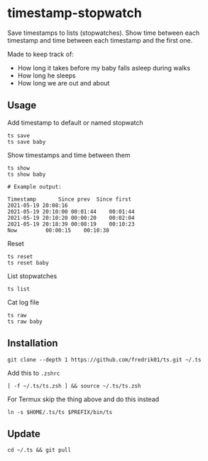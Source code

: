 # timestamp-stopwatch

Save timestamps to lists (stopwatches). Show time between each timestamp and time between each timestamp and the first one.

Made to keep track of:
- How long it takes before my baby falls asleep during walks
- How long he sleeps
- How long we are out and about

## Usage

Add timestamp to default or named stopwatch

	ts save
	ts save baby

Show timestamps and time between them

	ts show
	ts show baby

	# Example output:

	Timestamp		Since prev	Since first
	2021-05-19 20:08:16		
	2021-05-19 20:10:00	00:01:44	00:01:44
	2021-05-19 20:10:20	00:00:20	00:02:04
	2021-05-19 20:18:39	00:08:19	00:10:23
	Now			00:00:15	00:10:38

Reset

	ts reset
	ts reset baby

List stopwatches

	ts list

Cat log file

	ts raw
	ts raw baby

## Installation

	git clone --depth 1 https://github.com/fredrik01/ts.git ~/.ts

Add this to `.zshrc`

	[ -f ~/.ts/ts.zsh ] && source ~/.ts/ts.zsh

For Termux skip the thing above and do this instead

	ln -s $HOME/.ts/ts $PREFIX/bin/ts

## Update

	cd ~/.ts && git pull
